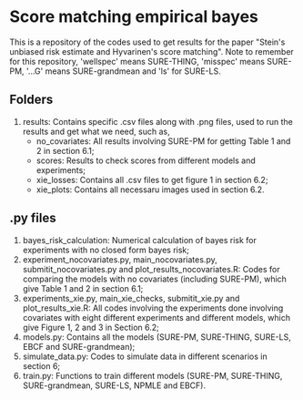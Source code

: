 # Score matching empirical bayes 
This is a repository of the codes used to get results for the paper "Stein's unbiased risk estimate and Hyvarinen's score matching". Note to remember for this repository, 'wellspec' means SURE-THING, 'misspec' means SURE-PM, '...G' means SURE-grandmean and 'ls' for SURE-LS. 

## Folders 
1. results: Contains specific .csv files along with .png files, used to run the results and get what we need, such as, 
    - no_covariates: All results involving SURE-PM for getting Table 1 and 2 in section 6.1; 
    - scores: Results to check scores from different models and experiments; 
    - xie_losses: Contains all .csv files to get figure 1 in section 6.2; 
    - xie_plots: Contains all necessaru images used in section 6.2. 

## .py files 
1. bayes_risk_calculation: Numerical calculation of bayes risk for experiments with no closed form bayes risk; 
2. experiment_nocovariates.py, main_nocovariates.py, submitit_nocovariates.py and plot_results_nocovariates.R: Codes for comparing the models with no covariates (including SURE-PM), which give Table 1 and 2 in section 6.1; 
3. experiments_xie.py, main_xie_checks, submitit_xie.py and plot_results_xie.R: All codes involving the experiments done involving covariates with eight different experiments and different models, which give Figure 1, 2 and 3 in Section 6.2; 
4. models.py: Contains all the models (SURE-PM, SURE-THING, SURE-LS, EBCF and SURE-grandmean); 
5. simulate_data.py: Codes to simulate data in different scenarios in section 6; 
6. train.py: Functions to train different models (SURE-PM, SURE-THING, SURE-grandmean, SURE-LS, NPMLE and EBCF). 